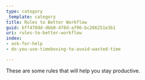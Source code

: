 ```yaml
---
type: category
_template: category
title: Rules to Better Workflow
guid: bff470dd-dbb0-478d-af96-bc266251e3b1
uri: rules-to-better-workflow
index:
- ask-for-help
- do-you-use-timeboxing-to-avoid-wasted-time

---
```


These are some rules that will help you stay productive.
